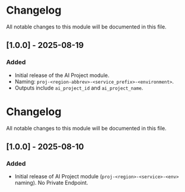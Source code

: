 # Changelog

All notable changes to this module will be documented in this file.

## [1.0.0] - 2025-08-19
### Added
- Initial release of the AI Project module.
- Naming: `proj-<region-abbrev>-<service_prefix>-<environment>`.
- Outputs include `ai_project_id` and `ai_project_name`.
# Changelog

All notable changes to this module will be documented in this file.

## [1.0.0] - 2025-08-10
### Added
- Initial release of AI Project module (`proj-<region>-<service>-<env>` naming). No Private Endpoint.


